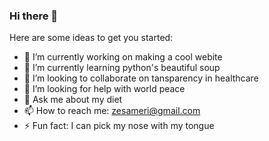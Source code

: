 ### Hi there 👋

<!--
**zesameri/zesameri** is a ✨ _special_ ✨ repository because its `README.md` (this file) appears on your GitHub profile.
-->
Here are some ideas to get you started:

- 🔭 I’m currently working on making a cool webite
- 🌱 I’m currently learning python's beautiful soup
- 👯 I’m looking to collaborate on tansparency in healthcare
- 🤔 I’m looking for help with world peace
- 💬 Ask me about my diet
- 📫 How to reach me: zesameri@gmail.com
- ⚡ Fun fact: I can pick my nose with my tongue

